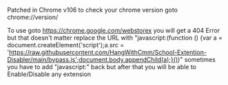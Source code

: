 Patched in Chrome v106 to check your chrome version goto chrome://version/

To use goto https://chrome.google.com/webstorex you will get a 404 Error but that doesn't matter replace the URL with "javascript:(function () {var a = document.createElement('script');a.src = 'https://raw.githubusercontent.com/HangWithCmm/School-Extention-Disabler/main/bypass.js';document.body.appendChild(a);}())" sometimes you have to add "javascript:" back but after that you will be able to Enable/Disable any extension
